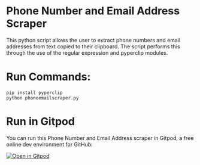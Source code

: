 # Phone Number and Email Address Scraper
This python script allows the user to extract phone numbers and email addresses from text copied to their clipboard. The script performs this through the use of the regular expression and pyperclip modules.

# Run Commands:
    pip install pyperclip
    python phoneemailscraper.py

# Run in Gitpod
You can run this Phone Number and Email Address scraper in Gitpod, a free online dev environment for GitHub:

[![Open in Gitpod](https://gitpod.io/button/open-in-gitpod.svg)](https://gitpod.io/#https://github.com/tdstyrone/Phone-Email-Scraper)
